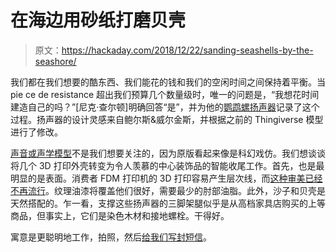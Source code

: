 # 在海边用砂纸打磨贝壳

> 原文：<https://hackaday.com/2018/12/22/sanding-seashells-by-the-seashore/>

我们都在我们想要的酷东西、我们能花的钱和我们的空闲时间之间保持着平衡。当 pie ce de resistance 超出我们预算几个数量级时，唯一的问题是，“我想花时间建造自己的吗？”[尼克·查尔顿]明确回答“是”，并为他的[鹦鹉螺扬声器](https://www.instructables.com/id/3D-Printed-Nautilus-Speakers/)记录了这个过程。扬声器的设计灵感来自鲍尔斯&威尔金斯，并根据之前的 Thingiverse 模型进行了修改。

[声音或声学模型](https://hackaday.com/2018/11/08/a-3d-printed-egg-shaped-speaker-cabinet/)不是我们想要关注的，因为原版看起来像是科幻戏仿。我们想谈谈将几个 3D 打印外壳转变为令人羡慕的中心装饰品的智能收尾工作。首先，也是最明显的是表面。消费者 FDM 打印机的 3D 打印容易产生层次线，而[这种审美已经不再流行](https://hackaday.com/2013/03/23/smoothing-3d-prints-with-acetone-vapor/)。纹理油漆将覆盖他们很好，需要最少的肘部油脂。此外，沙子和贝壳是天然搭配的。乍一看，支撑这些扬声器的三脚架腿似乎是从高档家具店购买的上等商品，但事实上，它们是染色木材和接地螺栓。干得好。

寓意是更聪明地工作，拍照，然后[给我们写封短信](https://hackaday.com/submit-a-tip/)。